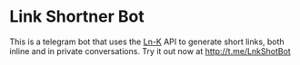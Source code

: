 # Link Shortner Bot

This is a telegram bot that uses the [Ln-K](https://ln-k.cf) API to generate short links, both inline and in private conversations. 
Try it out now at http://t.me/LnkShotBot
